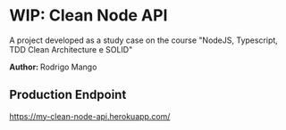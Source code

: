 # WIP: Clean Node API

A project developed as a study case on the course "NodeJS, Typescript, TDD Clean Architecture e SOLID"

<b>Author: </b> Rodrigo Mango

## Production Endpoint

https://my-clean-node-api.herokuapp.com/
